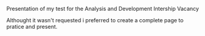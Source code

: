 Presentation of my test for the Analysis and Development Intership Vacancy

Althought it wasn't requested i preferred to create a complete page to pratice and present.

